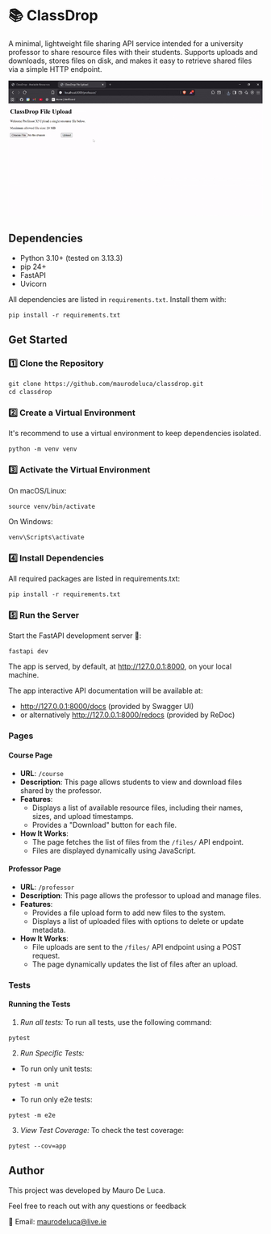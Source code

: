 # 📚 ClassDrop

A minimal, lightweight file sharing API service intended for a university professor to share resource files with their students. Supports uploads and downloads, stores files on disk, and makes it easy to retrieve shared files via a simple HTTP endpoint.

![Demo](./docs/tutorial.gif)

## Dependencies
 - Python 3.10+ (tested on 3.13.3)
 - pip 24+
 - FastAPI
 - Uvicorn

All dependencies are listed in `requirements.txt`. Install them with:
```console
pip install -r requirements.txt
```

## Get Started


### 1️⃣ Clone the Repository
```console
git clone https://github.com/maurodeluca/classdrop.git
cd classdrop
```

### 2️⃣ Create a Virtual Environment

It's recommend to use a virtual environment to keep dependencies isolated.

```console
python -m venv venv
```

### 3️⃣ Activate the Virtual Environment

On macOS/Linux:

```console
source venv/bin/activate
```

On Windows:
```console
venv\Scripts\activate
````

### 4️⃣ Install Dependencies

All required packages are listed in requirements.txt:

```console
pip install -r requirements.txt
```

### 5️⃣ Run the Server

Start the FastAPI development server 🚀:

```console
fastapi dev
```

The app is served, by default, at http://127.0.0.1:8000, on your local machine.

The app interactive API documentation will be available at:

- http://127.0.0.1:8000/docs (provided by Swagger UI)
- or alternatively http://127.0.0.1:8000/redocs (provided by ReDoc)

### Pages

#### **Course Page**
- **URL**: `/course`
- **Description**: This page allows students to view and download files shared by the professor.
- **Features**:
  - Displays a list of available resource files, including their names, sizes, and upload timestamps.
  - Provides a "Download" button for each file.
- **How It Works**:
  - The page fetches the list of files from the `/files/` API endpoint.
  - Files are displayed dynamically using JavaScript.

#### **Professor Page**
- **URL**: `/professor`
- **Description**: This page allows the professor to upload and manage files.
- **Features**:
  - Provides a file upload form to add new files to the system.
  - Displays a list of uploaded files with options to delete or update metadata.
- **How It Works**:
  - File uploads are sent to the `/files/` API endpoint using a POST request.
  - The page dynamically updates the list of files after an upload.


### Tests

#### Running the Tests

1. *Run all tests:* To run all tests, use the following command:
```console
pytest
```

2. *Run Specific Tests:* 
 - To run only unit tests:
```console
pytest -m unit
```
 - To run only e2e tests:
 ```console
pytest -m e2e
 ```

3. *View Test Coverage:* To check the test coverage:
```console
pytest --cov=app
```

## Author
This project was developed by Mauro De Luca.

Feel free to reach out with any questions or feedback

📧 Email: [maurodeluca@live.ie](mailto:maurodeluca@live.ie) 